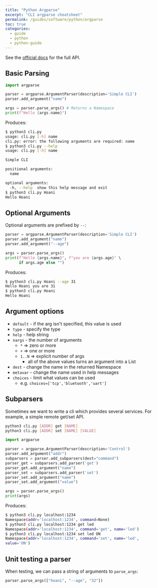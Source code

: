 ```yaml
---
title: "Python Argparse"
excerpt: "CLI argparse cheatsheet"
permalink: /guides/software/python/argparse
toc: true
categories:
  - guide
  - python
  - python-guide
---
```


See the [official docs](https://docs.python.org/3/library/argparse.html#name-or-flags) for the full API.

## Basic Parsing

```python
import argparse

parser = argparse.ArgumentParser(description='Simple CLI')
parser.add_argument("name")

args = parser.parse_args() # Returns a Namespace
print(f"Hello {args.name}")
```

Produces:
```sh
$ python3 cli.py
usage: cli.py [-h] name
cli.py: error: the following arguments are required: name
$ python3 cli.py --help
usage: cli.py [-h] name

Simple CLI

positional arguments:
  name

optional arguments:
  -h, --help  show this help message and exit
$ python3 cli.py Hoani
Hello Hoani
```

## Optional Arguments

Optional arguments are prefixed by `--`:

```python
parser = argparse.ArgumentParser(description='Simple CLI')
parser.add_argument("name")
parser.add_argument("--age")

args = parser.parse_args()
print(f"Hello {args.name}", f"you are {args.age}" \
      if args.age else "")
```

Produces:
```sh
$ python3 cli.py Hoani --age 31
Hello Hoani you are 31
$ python3 cli.py Hoani
Hello Hoani
```

## Argument options

* `default` - if the arg isn't specified, this value is used
* `type` - specify the type
* `help` - help string
* `nargs` - the number of arguments
    * `*` => zero or more
    * `+` => one or more
    * `1..N` => explicit number of args
        * all of the above values turns an argument into a List
* `dest` - change the name in the returned Namespace
* `metavar` - change the name used in help messages
* `choices` - limit what values can be used
    * e.g. `choices=['tcp','bluetooth','uart']`

## Subparsers

Sometimes we want to write a cli which provides several services. For example, a simple remote get/set API.

```sh
python3 cli.py [ADDR] get [NAME] 
python3 cli.py [ADDR] set [NAME] [VALUE] 
```

```python
import argparse

parser = argparse.ArgumentParser(description='Control')
parser.add_argument("addr")
subparsers = parser.add_subparsers(dest="command")
parser_get = subparsers.add_parser('get')
parser_get.add_argument("name")
parser_set = subparsers.add_parser('set')
parser_set.add_argument("name")
parser_set.add_argument("value")

args = parser.parse_args()
print(args)
```

Produces:
```sh
$ python3 cli.py localhost:1234         
Namespace(addr='localhost:1234', command=None)
$ python3 cli.py localhost:1234 get led
Namespace(addr='localhost:1234', command='get', name='led')
$ python3 cli.py localhost:1234 set led ON
Namespace(addr='localhost:1234', command='set', name='led', 
value='ON')
```

## Unit testing a parser

When testing, we can pass a string of arguments to `parse_args`:

```python
parser.parse_args(["hoani", "--age", "32"])
```
